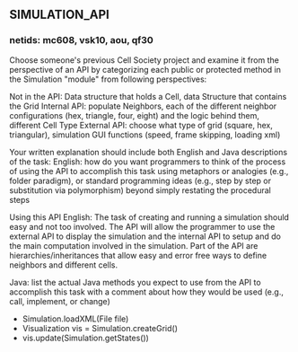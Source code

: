 ## SIMULATION_API

### netids: mc608, vsk10, aou, qf30

Choose someone's previous Cell Society project and examine it from the perspective of an API by categorizing each public or protected method in the Simulation "module" from following perspectives:

Not in the API: Data structure that holds a Cell, data Structure that contains the Grid
Internal API: populate Neighbors, each of the different neighbor configurations (hex, triangle, four, eight) and the logic behind them, different Cell Type
External API: choose what type of grid (square, hex, triangular), simulation GUI functions (speed, frame skipping, loading xml)

Your written explanation should include both English and Java descriptions of the task:
English: how do you want programmers to think of the process of using the API to accomplish this task using metaphors or analogies (e.g., folder paradigm), or standard programming ideas (e.g., step by step or substitution via polymorphism) beyond simply restating the procedural steps

Using this API 
English: The task of creating and running a simulation should easy and not too involved. The API will allow the programmer to use the external API to display the simulation and the internal API to setup and do the main computation involved in the simulation. Part of the API are hierarchies/inheritances that allow easy and error free ways to define neighbors and different cells.  

Java: list the actual Java methods you expect to use from the API to accomplish this task with a comment about how they would be used (e.g., call, implement, or change)
* Simulation.loadXML(File file)
* Visualization vis = Simulation.createGrid()
* vis.update(Simulation.getStates())



